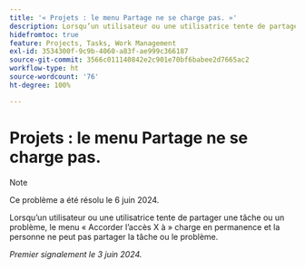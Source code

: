 ```yaml
---
title: '« Projets : le menu Partage ne se charge pas. »'
description: Lorsqu’un utilisateur ou une utilisatrice tente de partager une tâche ou un problème, le menu « Accorder l’accès X à » charge en permanence et la personne ne peut pas partager la tâche ou le problème.
hidefromtoc: true
feature: Projects, Tasks, Work Management
exl-id: 3534300f-9c9b-4060-a83f-ae999c366187
source-git-commit: 3566c011140842e2c901e70bf6babee2d7665ac2
workflow-type: ht
source-wordcount: '76'
ht-degree: 100%

---
```


# Projets : le menu Partage ne se charge pas.

>[!NOTE]
>
>Ce problème a été résolu le 6 juin 2024.

Lorsqu’un utilisateur ou une utilisatrice tente de partager une tâche ou un problème, le menu « Accorder l’accès X à » charge en permanence et la personne ne peut pas partager la tâche ou le problème.

_Premier signalement le 3 juin 2024._
